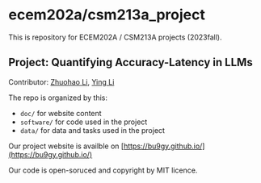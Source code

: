 # ecem202a/csm213a_project
This is repository for ECEM202A / CSM213A projects (2023fall).

## Project: Quantifying Accuracy-Latency in LLMs

Contributor: [Zhuohao Li](https://github.com/Zhuohao-Li), [Ying Li](https://github.com/Fr3ya)


The repo is organized by this:

* `doc/` for website content
* `software/` for code used in the project
* `data/` for data and tasks used in the project

Our project website is availble on [https://bu9gy.github.io/](https://bu9gy.github.io/)

Our code is open-soruced and copyright by MIT licence.


